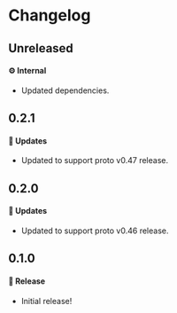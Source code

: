 # Changelog

## Unreleased

#### ⚙️ Internal

- Updated dependencies.

## 0.2.1

#### 🚀 Updates

- Updated to support proto v0.47 release.

## 0.2.0

#### 🚀 Updates

- Updated to support proto v0.46 release.

## 0.1.0

#### 🎉 Release

- Initial release!
